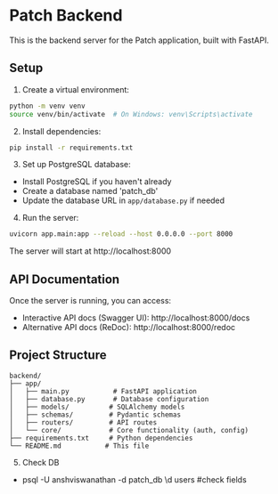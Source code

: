 # Patch Backend

This is the backend server for the Patch application, built with FastAPI.

## Setup

1. Create a virtual environment:
```bash
python -m venv venv
source venv/bin/activate  # On Windows: venv\Scripts\activate
```

2. Install dependencies:
```bash
pip install -r requirements.txt
```

3. Set up PostgreSQL database:
- Install PostgreSQL if you haven't already
- Create a database named 'patch_db'
- Update the database URL in `app/database.py` if needed

4. Run the server:
```bash
uvicorn app.main:app --reload --host 0.0.0.0 --port 8000
```

The server will start at http://localhost:8000

## API Documentation

Once the server is running, you can access:
- Interactive API docs (Swagger UI): http://localhost:8000/docs
- Alternative API docs (ReDoc): http://localhost:8000/redoc

## Project Structure

```
backend/
├── app/
│   ├── main.py           # FastAPI application
│   ├── database.py       # Database configuration
│   ├── models/          # SQLAlchemy models
│   ├── schemas/         # Pydantic schemas
│   ├── routers/         # API routes
│   └── core/            # Core functionality (auth, config)
├── requirements.txt     # Python dependencies
└── README.md           # This file
``` 

5. Check DB
- psql -U anshviswanathan -d patch_db
    \d users #check fields